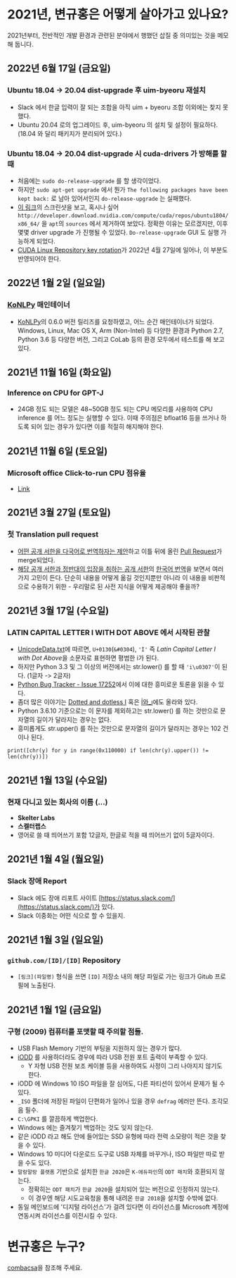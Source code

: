 # 2021년, 변규홍은 어떻게 살아가고 있나요?

2021년부터, 전반적인 개발 환경과 관련된 분야에서 행했던 삽질 중 의미있는 것을 메모해 둡니다.

## 2022년 6월 17일 (금요일)

### Ubuntu 18.04 -> 20.04 dist-upgrade 후 uim-byeoru 재설치

* Slack 에서 한글 입력이 잘 되는 조합을 아직 uim + byeoru 조합 이외에는 찾지 못했다.
* Ubuntu 20.04 로의 업그레이드 후, uim-byeoru 의 설치 및 설정이 필요하다. (18.04 와 달리 패키지가 분리되어 있다.)

### Ubuntu 18.04 -> 20.04 dist-upgrade 시 cuda-drivers 가 방해를 할 때

* 처음에는 `sudo do-release-upgrade` 를 할 생각이었다.
* 하지만 `sudo apt-get upgrade` 에서 뭔가 `The following packages have been kept back:` 로 남아 있어서인지 `do-release-upgrade` 는 실패했다.
* [이 링크](https://stackoverflow.com/questions/66380789/nvidia-driver-installation-unmet-dependencies)의 스크린샷을 보고, 혹시나 싶어 `http://developer.download.nvidia.com/compute/cuda/repos/ubuntu1804/x86_64/` 을 `apt`의 `sources` 에서 제거하여 보았다. 정확한 이유는 모르겠지만, 이후 몇몇 driver upgrade 가 진행될 수 있었다. `Do-release-upgrade` GUI 도 실행 가능하게 되었다.
* [CUDA Linux Repository key rotation](https://forums.developer.nvidia.com/t/notice-cuda-linux-repository-key-rotation/212772)가 2022년 4월 27일에 일어나, 이 부분도 반영되어야 한다.

## 2022년 1월 2일 (일요일)

### [KoNLPy](https://github.com/konlpy/konlpy) 매인테이너

* [KoNLPy](https://github.com/konlpy/konlpy)의 0.6.0 버전 릴리즈를 요청하였고, 어느 순간 매인테이너가 되었다. Windows, Linux, Mac OS X, Arm (Non-Intel) 등 다양한 환경과 Python 2.7, Python 3.6 등 다양한 버전, 그리고 CoLab 등의 환경 모두에서 테스트를 해 보고 있다. 

## 2021년 11월 16일 (화요일)

### Inference on CPU for GPT-J

* 24GB 정도 되는 모델은 48~50GB 정도 되는 CPU 메모리를 사용하여 CPU inference 를 어느 정도는 실행할 수 있다. 이때 주의점은 bfloat16 등을 쓰거나 하도록 되어 있는 경우가 있다면 이를 적절히 해지해야 한다. 


## 2021년 11월 6일 (토요일)

### Microsoft office Click-to-run CPU 점유율

* [Link](https://answers.microsoft.com/en-us/msoffice/forum/all/microsoft-office-click-to-run-process-running-with/c88b90d6-0805-408d-a7bd-47ef8cf31f24)

## 2021년 3월 27일 (토요일)

### 첫 Translation pull request

* [어떤 공개 서한을 다국어로 번역하자는 제안](https://github.com/rms-open-letter/rms-open-letter.github.io/issues/1186)하고 이틀 뒤에 올린 [Pull Request](https://github.com/rms-open-letter/rms-open-letter.github.io/pull/2443)가 merge되었다.
* [해당 공개 서한과 정반대의 입장을 취하는 공개 서한](https://github.com/rms-support-letter/rms-support-letter.github.io)의 [한국어 번역](https://rms-support-letter.github.io/index-ko.html)을 보면서 여러 가지 고민이 든다. 단순히 내용을 어떻게 옮길 것인지뿐만 아니라 이 내용을 비판적으로 수용하기 위한 - 우리말로 된 사전 지식을 어떻게 제공해야 좋을까?

## 2021년 3월 17일 (수요일)

### LATIN CAPITAL LETTER I WITH DOT ABOVE 에서 시작된 관찰

* [UnicodeData.txt](https://www.unicode.org/Public/UCD/latest/ucd/UnicodeData.txt)에 따르면, `U+0130`(`&#0304`), `'İ'` 즉 *Latin Capital Letter I with Dot Above*을 소문자로 표현하면 평범한 i가 된다.
* 하지만 Python 3.3 및 그 이상의 버전에서는 str.lower() 를 할 때 `'i\u0307'`이 된다. (1글자 -> 2글자)
* [Python Bug Tracker - Issue 17252](https://bugs.python.org/issue17252)에서 이에 대한 흥미로운 토론을 읽을 수 있다. 
* 좀더 많은 이야기는 [Dotted and dotless I](https://en.wikipedia.org/wiki/Dotted_and_dotless_I) 혹은 [İ와_ı](https://ko.wikipedia.org/wiki/%C4%B0%EC%99%80_%C4%B1)에도 올라와 있다.
* Python 3.6.10 기준으로는 이 문자를 제외하고는 str.lower() 를 하는 것만으로 문자열의 길이가 달라지는 경우는 없다.
* 흥미롭게도 str.upper() 를 하는 것만으로 문자열의 길이가 달라지는 경우는 102 건이나 된다.

```
print([chr(y) for y in range(0x110000) if len(chr(y).upper()) != len(chr(y))])
```

## 2021년 1월 13일 (수요일)

### 현재 다니고 있는 회사의 이름 (...)

* **Skelter Labs**
* **스켈터랩스**
* 영어로 쓸 때 띄어쓰기 포함 12글자, 한글로 적을 때 띄어쓰기 없이 5글자이다.

## 2021년 1월 4일 (월요일)

### Slack 장애 Report

* Slack 에도 장애 리포트 사이트 [https://status.slack.com/](https://status.slack.com/)가 있다.
* Slack 이중화는 어떤 식으로 할 수 있을지.

## 2021년 1월 3일 (일요일)

### `github.com/[ID]/[ID]` Repository 

* `[링크](파일명)` 형식을 쓰면 `[ID]` 저장소 내의 해당 파일로 가는 링크가 Gitub 프로필에 노출된다.

## 2021년 1월 1일 (금요일)

### 구형 (2009) 컴퓨터를 포맷할 때 주의할 점들.

* USB Flash Memory 기반의 부팅을 지원하지 않는 경우가 많다.
* [iODD](iODD.md) 를 사용하더라도 경우에 따라 USB 전원 포트 출력이 부족할 수 있다.
  * Y 자형 USB 전원 보조 케이블 등을 사용하여도 사정이 그리 나아지지 않기도 한다.
* iODD 에 Windows 10 ISO 파일을 잘 심어도, 다른 파티션이 있어서 문제가 될 수 있다.
* `_ISO` 폴더에 저장된 파일이 단편화가 일어나 있을 경우 `defrag` 에러만 뜬다. 조각모음 필수.
* `C:\GPKI` 를 깔끔하게 백업한다.
* Windows 에는 즐겨찾기 백업하는 것도 잊지 않는다.
* 같은 iODD 라고 해도 안에 들어있는 SSD 유형에 따라 전력 소모량이 적은 것을 찾을 수 있다.
* Windows 10 미디어 다운로드 도구로 USB 자체를 바꾸거나, ISO 파일만 따로 받을 수도 있다.
* `말랑말랑 플랫폼` 기반으로 설치한 `한글 2020`은 `K-에듀파인`의 `ODT 패치`와 호환되지 않는다.
  * 정확히는 `ODT 패치`가 `한글 2020`을 설치되어 있는 버전으로 인정하지 않는다.
  * 이 경우엔 해당 시도교육청을 통해 내려온 `한글 2018`을 설치할 수밖에 없다.
* 동일 메인보드에 '디지털 라이선스'가 걸려 있다면 이 라이선스를 Microsoft 계정에 연동시켜 라이선스를 이전시킬 수 있다.
 
# 변규홍은 누구?

[combacsa](https://github.com/combacsa)을 참조해 주세요.
